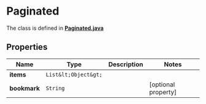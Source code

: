 

# Paginated

The class is defined in **[Paginated.java](../../src/main/java/org/openapitools/model/Paginated.java)**

## Properties

Name | Type | Description | Notes
------------ | ------------- | ------------- | -------------
**items** | `List&lt;Object&gt;` |  | 
**bookmark** | `String` |  |  [optional property]




